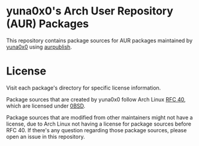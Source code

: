 # yuna0x0's Arch User Repository (AUR) Packages
This repository contains package sources for AUR packages maintained by [yuna0x0](https://aur.archlinux.org/packages?K=yuna0x0&SeB=m) using [aurpublish](https://github.com/eli-schwartz/aurpublish).

# License
Visit each package's directory for specific license information.

Package sources that are created by yuna0x0 follow Arch Linux [RFC 40](https://rfc.archlinux.page/0040-license-package-sources/), which are licensed under [0BSD](https://spdx.org/licenses/0BSD.html).

Package sources that are modified from other maintainers might not have a license, due to Arch Linux not having a license for package sources before RFC 40. If there's any question regarding those package sources, please open an issue in this repository.
